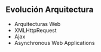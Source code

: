 ##  Evolución Arquitectura

 - Arquitecturas Web
  - XMLHttpRequest
  - Ajax
  - Asynchronous Web Applications